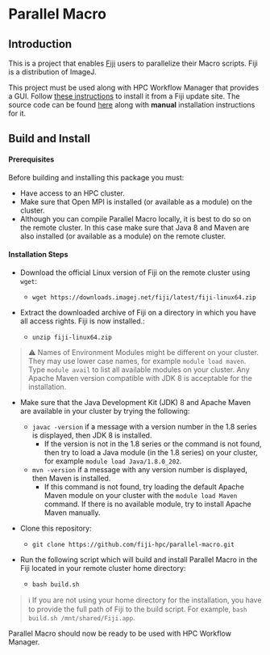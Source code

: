 # Parallel Macro
## Introduction
This is a project that enables [Fiji](https://fiji.sc/) users to parallelize their Macro scripts. Fiji is a distribution of ImageJ.

This project must be used along with HPC Workflow Manager that provides a GUI. Follow [these instructions](https://github.com/fiji-hpc/parallel-macro/wiki/How-to-install-HPC-Workflow-Manager-client) to install it from a Fiji update site. The source code can be found [here](https://github.com/fiji-hpc/hpc-workflow-manager-full) along with **manual** installation instructions for it. 

## Build and Install
#### Prerequisites
Before building and installing this package you must:
* Have access to an HPC cluster.
* Make sure that Open MPI is installed (or available as a module) on the cluster.
* Although you can compile Parallel Macro locally, it is best to do so on the remote cluster. In this case make sure that Java 8 and Maven are also installed (or available as a module) on the remote cluster.

#### Installation Steps
* Download the official Linux version of Fiji on the remote cluster using `wget`:
  * `wget https://downloads.imagej.net/fiji/latest/fiji-linux64.zip`

* Extract the downloaded archive of Fiji on a directory in which you have all access rights. Fiji is now installed.:
  * `unzip fiji-linux64.zip`

> :warning: Names of Environment Modules might be different on your cluster. They may use lower case names, for example `module load maven`.
> Type `module avail` to list all available modules on your cluster.
> Any Apache Maven version compatible with JDK 8 is acceptable for the installation.

* Make sure that the Java Development Kit (JDK) 8 and Apache Maven are available in your cluster by trying the following:
  *  `javac -version` if a message with a version number in the 1.8 series is displayed, then JDK 8 is installed.
     *  If the version is not in the 1.8 series or the command is not found, then try to load a Java module (in the 1.8 series) on your cluster, for example `module load Java/1.8.0_202`. 
  *  `mvn -version` if a message with any version number is displayed, then Maven is installed.
     * If this command is not found, try loading the default Apache Maven module on your cluster with the `module load Maven` command. If there is no available module, try to install Apache Maven manually. 

* Clone this repository:
  * `git clone https://github.com/fiji-hpc/parallel-macro.git `

* Run the following script which will build and install Parallel Macro in the Fiji located in your remote cluster home directory:
  * `bash build.sh`

> :information_source: If you are not using your home directory for the installation, you have to provide the full path of Fiji to the build script. For example, `bash build.sh /mnt/shared/Fiji.app`.

Parallel Macro should now be ready to be used with HPC Workflow Manager.

